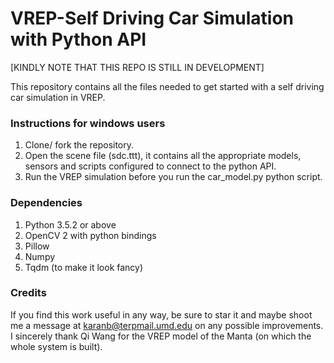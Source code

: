 # VREP-Self Driving Car Simulation with Python API

[KINDLY NOTE THAT THIS REPO IS STILL IN DEVELOPMENT]

This repository contains all the files needed to get started with a self driving car simulation in VREP.

### Instructions for windows users
1. Clone/ fork the repository.
2. Open the scene file (sdc.ttt), it contains all the appropriate models, sensors and scripts configured to connect to the python API.
3. Run the VREP simulation before you run the car_model.py python script.

### Dependencies
1. Python 3.5.2 or above
2. OpenCV 2 with python bindings
3. Pillow
4. Numpy
5. Tqdm (to make it look fancy)

### Credits
If you find this work useful in any way, be sure to star it and maybe shoot me a message at karanb@terpmail.umd.edu on any possible improvements. I sincerely thank Qi Wang for the VREP model of the Manta (on which the whole system is built). 

